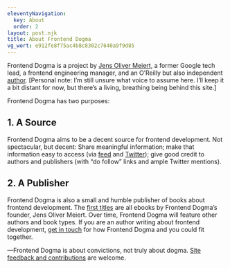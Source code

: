```yaml
---
eleventyNavigation:
  key: About
  order: 2
layout: post.njk
title: About Frontend Dogma
vg_wort: e912fe8f75ac4b8c8302c7640a9f9d85
---
```

Frontend Dogma is a project by [Jens Oliver Meiert](https://meiert.com/en/), a former Google tech lead, a frontend engineering manager, and an O’Reilly but also independent [author](https://www.goodreads.com/author/list/13623828.Jens_Oliver_Meiert). [Personal note: I’m still unsure what voice to assume here. I’ll keep it a bit distant for now, but there’s a living, breathing being behind this site.]

Frontend Dogma has two purposes:

## 1. A Source

Frontend Dogma aims to be a decent source for frontend development. Not spectacular, but decent: Share meaningful information; make that information easy to access (via [feed](/feed/) and [Twitter](https://twitter.com/frontenddogma)); give good credit to authors and publishers (with “do follow” links and ample Twitter mentions).

## 2. A Publisher

Frontend Dogma is also a small and humble publisher of books about frontend development. The [first titles](/books/) are all ebooks by Frontend Dogma’s founder, Jens Oliver Meiert. Over time, Frontend Dogma will feature other authors and book types. If you are an author writing about frontend development, [get in touch](/contact/) for how Frontend Dogma and you could fit together.

—Frontend Dogma is about convictions, not truly about dogma. [Site feedback and contributions](https://github.com/j9t/frontenddogma.com) are welcome.